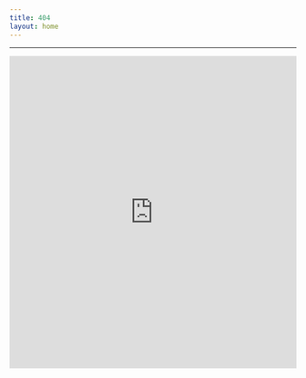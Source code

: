 ```yaml
---
title: 404
layout: home
---
```

<html>
<head></head>
<body>
<script type="text/javascript" src="http://www.qq.com/404/search_children.js?edition=small" charset="utf-8"></script>


---
<iframe width="100%" height="550" class="share_self"  frameborder="0" scrolling="no" src="http://widget.weibo.com/weiboshow/index.php?language=&width=0&height=550&fansRow=1&ptype=1&speed=100&skin=1&isTitle=1&noborder=1&isWeibo=1&isFans=1&uid=3228303074&verifier=93c86f97&colors=f81200,ffffff,fe1100,0082cb,4d6df3&dpc=1"></iframe>
</body>
</html>
